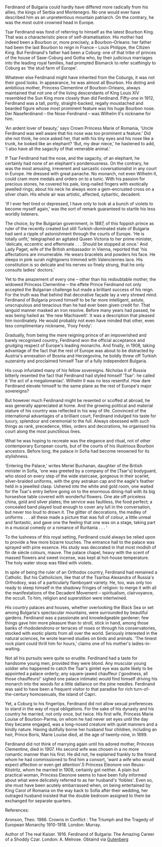 Ferdinand of Bulgaria could hardly have differed more radically from his allies, the kings of Serbia and Montenegro. No one would ever have described him as an unpretentious mountain patriarch. On the contrary, he was the most outré crowned head in Europe.

Tsar Ferdinand was fond of referring to himself as the latest Bourbon King. That was a characteristic piece of self-dramatisation. His mother had indeed been a Bourbon or, more precisely, a Bourbon–Orleans: her father had been the last Bourbon to reign in France – Louis Philippe, the Citizen King. But Ferdinand's father had been a Coburg: one of that tribe of princes of the house of Saxe-Coburg and Gotha who, by their judicious marriages into the leading royal families, had prompted Bismarck to refer scathingly to Coburg as 'the stud farm of Europe'.

Whatever else Ferdinand might have inherited from the Coburgs, it was not their good looks. In appearance, he was almost all Bourbon. His doting and ambitious mother, Princess Clementine of Bourbon-Orleans, always maintained that not one of the living descendants of King Louis XIV resembled the Sun King more closely than did Ferdinand. Fifty-one in 1912, Ferdinand was a tall, portly, straight-backed, regally moustached and bearded figure whose most prominent feature was his huge Bourbon nose. Der Naseferdinand – the Nose-Ferdinand – was Wilhelm II's nickname for him.

'An ardent lover of beauty,' says Crown Princess Marie of Romania, 'Uncle Ferdinand was well aware that his nose was too prominent a feature.' Did she not think, he once asked her, that with his tiny eyes and his nose like a trunk, he looked like an elephant? 'But, my dear niece,' he hastened to add, 'I also have all the sagacity of that venerable animal.'

If Tsar Ferdinand had the nose, and the sagacity, of an elephant, he certainly had none of an elephant's ponderousness. On the contrary, he was the most amusing, irreverent and sarcastic coversationalist in any court in Europe. He dressed with great panache. No monarch, not even Wilhelm II, could cram more medals and orders on to a tunic. With his passion for precious stones, he covered his pale, long-nailed fingers with exotically jewelled rings; about his neck he always wore a gem-encrusted cross on a silver chain. His whole air was artistic, affected, sybaritic, decadent.

'If I ever feel tired or depressed, I have only to look at a bunch of violets to become myself again,' was the sort of remark guaranteed to startle his less worldly listeners.

The choice, by the Bulgarian government, in 1887, of this foppish prince as ruler of the recently created but still Turkish-dominated state of Bulgaria had sent a ripple of astonishment through the courts of Europe. 'He is totally unfit,' telegraphed an agitated Queen Victoria to her prime minister, 'delicate, eccentric and effeminate . . . Should be stopped at once.' And Lady Paget, wife of the British ambassador in Vienna, reported that 'his affectations are innumerable. He wears bracelets and powders his face. He sleeps in pink surah nightgowns trimmed with Valenciennes lace. His constitution is so delicate and his nerves so finely strung, that he only consults ladies' doctors.'

Yet to the amazement of every one – other than his redoubtable mother, the widowed Princess Clementine – the effete Prince Ferdinand not only accepted the Bulgarian challenge but made a brilliant success of his reign. For the truth was that behind that decorative façade lay a very shrewd mind. Ferdinand of Bulgaria proved himself to be far more intelligent, astute, unscrupulous and tenacious than he had ever been given credit for. That languid manner masked an iron resolve. Before many years had passed, he was being hailed as 'the new Machiavelli'. It was a description that pleased him inordinately. He would probably not even have minded that other, even less complimentary nickname, 'Foxy Ferdy'.

Gradually, from being the mere reigning prince of an impoverished and barely recognised country, Ferdinand won the official acceptance and grudging respect of Europe's leading monarchs. And finally, in 1908, taking advantage of the fact that the rest of Europe was about to be distracted by Austria's annexation of Bosnia and Herzegovina, he boldly threw off Turkish suzerainty and proclaimed himself Tsar of a fully independent Bulgaria.

His coup infuriated many of his fellow sovereigns. Nicholas II of Russia bitterly resented the fact that Ferdinand had styled himself 'Tsar': he called it 'the act of a megalomaniac'. Wilhelm II was no less resentful. How dare Ferdinand elevate himself to the same plane as the rest of Europe's major sovereigns?

But however much Ferdinand might be resented or scoffed at abroad, he was generally appreciated at home. And the growing political and material stature of his country was reflected in his way of life. Convinced of the international advantages of a brilliant court, Ferdinand indulged his taste for luxury, splendour and ceremonial to the full. Always obsessed with such things as rank, precedence, titles, orders and decorations, he organised his court along the most punctilious lines.

What he was hoping to recreate was the elegance and ritual, not of other contemporary European courts, but of the courts of his illustrious Bourbon ancestors. Before long, the palace in Sofia had become renowned for its stylishness.

'Entering the Palace,' writes Meriel Buchanan, daughter of the British minister in Sofia, 'one was greeted by a company of the [Tsar's] bodyguard, who stood on every step of the wide staircase, gorgeous in their scarlet, silver-braided uniforms, with the grey astrakan cap and the eagle's feather held in a jewelled clasp. Ushered into the white and gold room, one waited for the Tsar's entry before going on to the enormous dining-hall with its big horseshoe table covered with wonderful flowers. One ate off priceless china, gold and silver plates; the service was faultless, the food perfect; a concealed band played loud enough to cover any lull in the conversation, but never too loud to drown it. The glitter of decorations, the medley of uniforms . . . all these made a picture that was full of colour, a little unreal and fantastic, and gave one the feeling that one was on a stage, taking part in a musical comedy or a romance of Ruritania . . . '

To the lushness of this royal setting, Ferdinand could always be relied upon to provide a few more bizarre touches. The entrance hall to the palace was sprayed with pine essence. His study was decorated in that most modish of fin de siècle colours, mauve. The palace chapel, heavy with the scent of massed flowers and sweet incense, was kept at hot-house temperature. The holy water stoop was filled with violets.

In spite of being the ruler of an Orthodox country, Ferdinand had remained a Catholic. But his Catholicism, like that of the Tsaritsa Alexandra of Russia's Orthodoxy, was of a particularly flamboyant variety. He, too, was only too ready to steep himself in the shadowy fringes of religion: to merge it with all the manifestations of the Decadent Movement – spiritualism, clairvoyance, the occult. To him, religion and superstition were intertwined.

His country palaces and houses, whether overlooking the Black Sea or set among Bulgaria's spectacular mountains, were surrounded by beautiful gardens. Ferdinand was a passionate and knowledgeable gardener; few things gave him more pleasure than to stroll, stick in hand, among those banks of rhododendrons or terraces of roses or through his conservatories, stocked with exotic plants from all over the world. Seriously interested in the natural sciences, he wrote learned studies on birds and animals. 'The tiniest rock plant could thrill him for hours,' claims one of his mother's ladies-in-waiting.

Not all his pursuits were quite so erudite. Ferdinand had a taste for handsome young men, provided they were blond. Any muscular young soldier who happened to catch the Tsar's gimlet eye was quite likely to be appointed a palace orderly; any square-jawed chauffeur ('goodness, all those chauffeurs!' sighed one palace intimate) would find himself driving his monarch into the woods for a little dalliance on the pine needles. Ferdinand was said to have been a frequent visitor to that paradise for rich turn-of-the-century homosexuals, the island of Capri.

Yet, a Coburg to his fingertips, Ferdinand did not allow sexual preferences to stand in the way of royal obligations. For the sake of his dynasty and his country he married, not only once, but twice. His first wife, Princess Marie Louise of Bourbon-Parma, on whom he had never set eyes until the day they became engaged, was a long-nosed creature with quiet manners and a kindly nature. Having dutifully borne her husband four children, including an heir, Prince Boris, Marie Louise died, at the age of twenty-nine, in 1899.

Ferdinand did not think of marrying again until his adored mother, Princess Clementine, died in 1907. His second wife was chosen in a no more romantic manner than his first. He did not, he explained frankly to the friend whom he had commissioned to find him a consort, 'want a wife who would expect affection or even get attention'.5 Princess Eleonore von Reuss-Köstritz, whom he married in 1908, certainly got neither. A plain but practical woman, Princess Eleonore seems to have been fully informed about what were delicately referred to as her husband's 'foibles'. Even so, she must have been acutely embarrassed when, on being entertained by King Carol of Romania on the way back to Sofia after their wedding, her outraged husband insisted that the double bedroom assigned to them be exchanged for separate quarters.

References:

Aronson, Theo. 1986. Crowns in Conflict : The Triumph and the Tragedy of European Monarchy 1910-1918. London: Murray.

Author of The real Kaiser. 1916. Ferdinand of Bulgaria: The Amazing Career of a Shoddy Czar. London: A. Melrose. Obtaind via [Gutenberg](https://www.gutenberg.org/ebooks/48330)